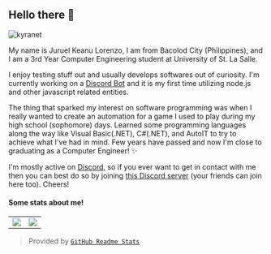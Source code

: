 ## Hello there 👋

<img src="https://komarev.com/ghpvc/?username=JKLorenzo" alt="kyranet" />

My name is Juruel Keanu Lorenzo, I am from Bacolod City (Philippines), and I am
a 3rd Year Computer Engineering student at University of St. La Salle.

I enjoy testing stuff out and usually develops softwares out of curiosity. 
I'm currently working on a [Discord Bot] and it is my first time utilizing 
node.js and other javascript related entities. 

The thing that sparked my interest on software programming was when I really wanted 
to create an automation for a game I used to play during my high school (sophomore) 
days. Learned some programming languages along the way like Visual Basic(.NET), C#(.NET), 
and AutoIT to try to achieve what I've had in mind. Few years have passed and now I'm close 
to graduating as a Computer Engineer! ✨

I'm mostly active on [Discord], so if you ever want to get in contact with me then 
you can best do so by joining [this Discord server] (your friends can join here too). 
Cheers!

#### Some stats about me!

<table>
  <tr>
    <td align="center" style="padding=0;width=50%;">
      <img align="center" style="padding=0;" src="https://github-readme-stats.vercel.app/api/?username=JKLorenzo&show_icons=true&title_color=4F8CC9&text_color=9f9f9f&bg_color=00000000&hide_border=true&icon_color=4F8CC9&hide_title=true&count_private=true&include_all_commits=true" />
    </td>
    <td align="center" style="padding=0;width=50%;">
      <img align="center" style="padding=0;" src="https://github-readme-stats.quantumlytangled.vercel.app/api/top-langs/?username=JKLorenzo&layout=compact&show_icons=true&title_color=4F8CC9&text_color=9f9f9f&bg_color=00000000&hide_border=true&icon_color=00000000&count_private=true&langs_count=6&hide=Rich%20Text%20Format" />
    </td>
  </tr>
</table>

> Provided by [`GitHub Readme Stats`]

[Discord]:               https://discord.com
[Discord Bot]:           https://github.com/JKLorenzo/Quarantine-Gaming
[this Discord server]:   https://discord.gg/4HnBVxpyqf
[`GitHub Readme Stats`]: https://github.com/anuraghazra/github-readme-stats
